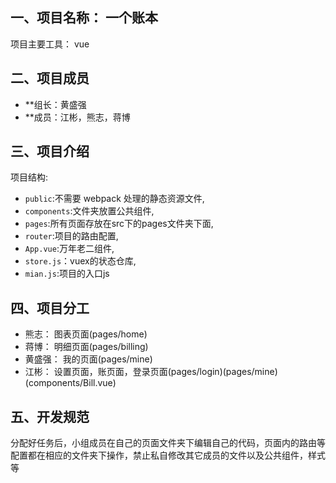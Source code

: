 ## 一、项目名称： 一个账本

项目主要工具： vue

## 二、项目成员

- **组长：黄盛强
- **成员：江彬，熊志，蒋博

## 三、项目介绍
项目结构:
- `public`:不需要 webpack 处理的静态资源文件,
- `components`:文件夹放置公共组件,
- `pages`:所有页面存放在src下的pages文件夹下面,
- `router`:项目的路由配置,
- `App.vue`:万年老二组件,
- `store.js`：vuex的状态仓库,
- `mian.js`:项目的入口js


## 四、项目分工

- 熊志： 图表页面(pages/home)
- 蒋博： 明细页面(pages/billing)
- 黄盛强： 我的页面(pages/mine)
- 江彬： 设置页面，账页面，登录页面(pages/login)(pages/mine)(components/Bill.vue)

## 五、开发规范 

分配好任务后，小组成员在自己的页面文件夹下编辑自己的代码，页面内的路由等配置都在相应的文件夹下操作，禁止私自修改其它成员的文件以及公共组件，样式等
